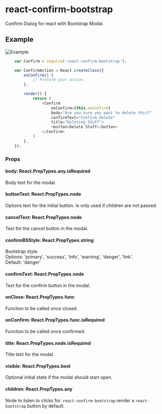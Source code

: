 # react-confirm-bootstrap
Confirm Dialog for react with Bootstrap Modal.


## Example

![Example](https://github.com/gregthebusker/react-confirm-bootstrap/blob/master/img/example.png)

```js
    var Confirm = require('react-confirm-bootstrap');

    var ConfirmAction = React.createClass({
        onConfirm() {
            // Preform your action.
        },

        render() {
            return (
                <Confirm
                    onConfirm={this.onConfirm}
                    body="Are you sure you want to delete this?"
                    confirmText="Confirm Delete"
                    title="Deleting Stuff">
                    <button>Delete Stuff</button>
                </Confirm>
            )
        },
    });
```

### Props
#### body: React.PropTypes.any.isRequired
Body text for the modal.

#### buttonText: React.PropTypes.node
Options text for the initial button.  Is only used if children are not passed.

#### cancelText: React.PropTypes.node
Text for the cancel button in the modal.

#### confirmBSStyle: React.PropTypes.string
Bootstrap style.
<br/>
Options: 'primary', 'success', 'info', 'warning', 'danger', 'link'.
<br/>
Default: 'danger'

#### confirmText: React.PropTypes.node
Text for the confirm button in the modal.

#### onClose: React.PropTypes.func
Function to be called once closed.

#### onConfirm: React.PropTypes.func.isRequired
Function to be called once confirmed.

#### title: React.PropTypes.node.isRequired
Title text for the modal

#### visible: React.PropTypes.bool
Optional initial state if the modal should start open.

#### children: React.PropTypes.any
Node to listen to clicks for.  `react-confirm-bootstrap` render a `react-bootstrap` button by default.
